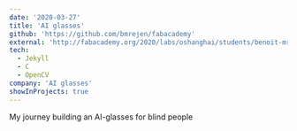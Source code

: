 ```yaml
---
date: '2020-03-27'
title: 'AI glasses'
github: 'https://github.com/bmrejen/fabacademy'
external: 'http://fabacademy.org/2020/labs/oshanghai/students/benoit-mrejen/'
tech:
  - Jekyll
  - C
  - OpenCV
company: 'AI glasses'
showInProjects: true
---
```


My journey building an AI-glasses for blind people
